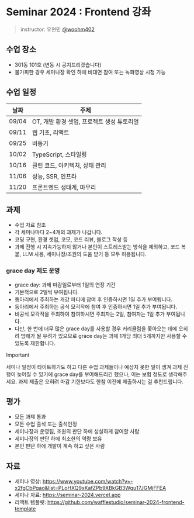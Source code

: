 # Seminar 2024 : Frontend 강좌

> instructor: 우현민 [@woohm402](https://github.com/woohm402)

## 수업 장소

- 301동 101호 (변동 시 공지드리겠습니다)
- 불가피한 경우 세미나장 확인 하에 비대면 참여 또는 녹화영상 시청 가능

## 수업 일정

| 날짜 | 주제 |
| --- | --- |
| 09/04 | OT, 개발 환경 셋업, 프로젝트 생성 튜토리얼 |
| 09/11 | 웹 기초, 리액트 |
| 09/25 | 비동기 |
| 10/02 | TypeScript, 스타일링 |
| 10/16 | 클린 코드, 아키텍처, 상태 관리 |
| 11/06 | 성능, SSR, 인프라 |
| 11/20 | 프론트엔드 생태계, 마무리 |

## 과제

- 수업 자료 참조
- 각 세미나마다 2~4개의 과제가 나갑니다.
- 코딩 구현, 환경 셋업, 코모, 코드 리뷰, 블로그 작성 등
- 과제 진행 시 지속가능하지 않거나 본인이 스트레스받는 방식을 제외하고, 코드 복붙, LLM 사용, 세미나장/조원의 도움 받기 등 모두 허용됩니다.

### grace day 제도 운영

- grace day: 과제 마감일로부터 1일의 연장 기간
- 기본적으로 2일씩 부여됩니다.
- 동아리에서 주최하는 개강 파티에 참여 후 인증하시면 1일 추가 부여됩니다.
- 동아리에서 주최하는 공식 모각작에 참여 후 인증하시면 1일 추가 부여됩니다.
- 비공식 모각작을 주최하여 참여하시면 주최자는 2일, 참여자는 1일 추가 부여됩니다.
- 다만, 한 번에 너무 많은 grace day를 사용할 경우 커리큘럼을 쫓아오는 데에 오히려 방해가 될 우려가 있으므로 grace day는 과제 1개당 최대 5개까지만 사용할 수 있도록 제한합니다.

> [!IMPORTANT]
> 세미나 일정이 타이트하기도 하고 다른 수업 과제들이나 예상치 못한 일이 생겨 과제 진행이 늦어질 수 있기에 grace day를 부여해드리긴 했으나, 이는 보험 정도로 생각해주세요.
> 과제 제출은 오히려 마감 기한보다도 한참 이전에 제출하시는 걸 추천드립니다.

## 평가

- 모든 과제 통과
- 모든 수업 출석 또는 출석인정
- 세미나장과 운영팀, 조원의 판단 하에 성실하게 참여할 사람
- 세미나장의 판단 하에 최소한의 역량 보유
- 본인 판단 하에 개발이 계속 하고 싶은 사람

## 자료

- 세미나 영상: https://www.youtube.com/watch?v=-x2fgCbPgao&list=PLoHXQ9xKafZPb9XBkGB3Wgu17JGMjFFEA
- 세미나 자료: https://seminar-2024.vercel.app
- 리액트 템플릿: https://github.com/wafflestudio/seminar-2024-frontend-template
